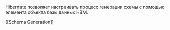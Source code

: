 Hibernate позволяет настраивать процесс генерации схемы с помощью элемента объекта базы данных HBM.

[[Schema Generation]]